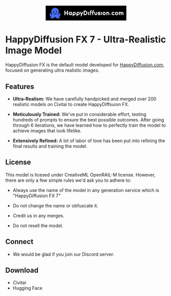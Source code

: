 <p align="center">
  <a href="https://www.happydiffusion.com" target="_blank">
    <img src="https://raw.githubusercontent.com/HappyDiffusion/HappyDiffusionFX/main/Logo.png" alt="HappyDiffusion FX Logo" style="width: 50%;">
  </a>
</p>

# HappyDiffusion FX 7 - Ultra-Realistic Image Model

HappyDiffusion FX is the default model developed for [HappyDiffusion.com](https://www.happydiffusion.com), focused on generating ultra realistic images.

## Features

- **Ultra-Realism:** We have carefully handpicked and merged over 200 realistic models on Civitai to create HappyDiffsuion FX. 

- **Meticulously Trained:** We've put in considerable effort, testing hundreds of prompts to ensure the best possible outcomes. After going through 6 iterations, we have learned how to perfectly train the model to achieve images that look lifelike.

- **Extensively Refined:** A lot of labor of love has been put into refining the final results and training the model.


## License
This model is licesed under CreativeML OpenRAIL-M license. However, there are only a few simple rules we'd ask you to adhere to:

- Always use the name of the model in any generation service which is "HappyDiffusion FX 7"

- Do not change the name or obfuscate it.

- Credit us in any merges.

- Do not resell the model.


## Connect
- We would be glad if you join our Discord server.

## Download
- Civitai
- Hugging Face


